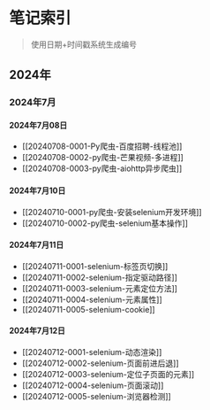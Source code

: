 # 笔记索引

> 使用日期+时间戳系统生成编号

## 2024年

### 2024年7月

#### 2024年7月08日

- [[20240708-0001-Py爬虫-百度招聘-线程池]]
- [[20240708-0002-py爬虫-芒果视频-多进程]]
- [[20240708-0003-py爬虫-aiohttp异步爬虫]]

#### 2024年7月10日

- [[20240710-0001-py爬虫-安装selenium开发环境]]
- [[20240710-0002-py爬虫-selenium基本操作]]

#### 2024年7月11日

- [[20240711-0001-selenium-标签页切换]]
- [[20240711-0002-selenium-指定驱动路径]]
- [[20240711-0003-selenium-元素定位方法]]
- [[20240711-0004-selenium-元素属性]]
- [[20240711-0005-selenium-cookie]]

#### 2024年7月12日

- [[20240712-0001-selenium-动态渲染]]
- [[20240712-0002-selenium-页面前进后退]]
- [[20240712-0003-selenium-定位子页面的元素]]
- [[20240712-0004-selenium-页面滚动]]
- [[20240712-0005-selenium-浏览器检测]]